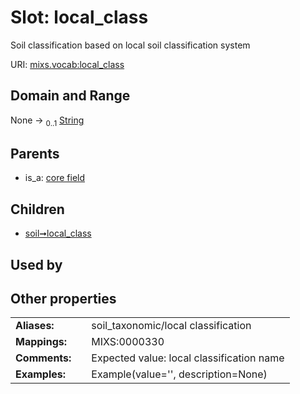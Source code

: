 
# Slot: local_class


Soil classification based on local soil classification system

URI: [mixs.vocab:local_class](https://w3id.org/mixs/vocab/local_class)


## Domain and Range

None &#8594;  <sub>0..1</sub> [String](types/String.md)

## Parents

 *  is_a: [core field](core_field.md)

## Children

 *  [soil➞local_class](soil_local_class.md)

## Used by


## Other properties

|  |  |  |
| --- | --- | --- |
| **Aliases:** | | soil_taxonomic/local classification |
| **Mappings:** | | MIXS:0000330 |
| **Comments:** | | Expected value: local classification name |
| **Examples:** | | Example(value='', description=None) |

